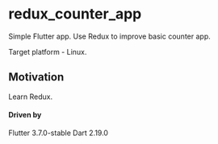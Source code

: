 # redux_counter_app

Simple Flutter app. Use Redux to improve basic counter app.

Target platform - Linux.

## Motivation
Learn Redux.

#### Driven by
Flutter 3.7.0-stable
Dart 2.19.0